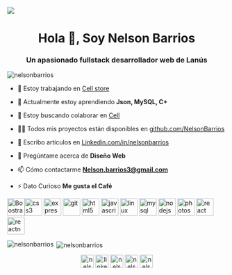   

![](https://i.imgur.com/ZVluA8f.jpg)

<h1 align="center">Hola 👋, Soy Nelson Barrios</h1>
<h3 align="center">Un apasionado fullstack desarrollador web de Lanús</h3>

<p align="left"> <img src="https://komarev.com/ghpvc/?username=nelsonbarrios" alt="nelsonbarrios" /> </p>

- 🔭 Estoy trabajando en [Cell store](github.com/NelsonBarrios/grupo_16_cell)

- 🌱 Actualmente estoy aprendiendo **Json, MySQL, C+**

- 👯 Estoy buscando colaborar en [Cell](github.com/JuniorLizazu/grupo_16_CELL)

- 👨‍💻 Todos mis proyectos están disponibles en [github.com/NelsonBarrios](github.com/NelsonBarrios)

- 📝 Escribo artículos en [Linkedin.com/in/nelsonbarrios](Linkedin.com/in/nelsonbarrios)

- 💬 Pregúntame acerca de **Diseño Web**

- 📫 Cómo contactarme **Nelson.barrios3@gmail.com**

- ⚡ Dato Curioso **Me gusta el Café**

<p align="left"><img src="https://devicons.github.io/devicon/devicon.git/icons/css3/css3-original-wordmark.svg" alt="Boostrap" width="40" height="40"/><img src="https://devicons.github.io/devicon/devicon.git/icons/css3/css3-original-wordmark.svg" alt="css3" width="40" height="40"/> <img src="https://devicons.github.io/devicon/devicon.git/icons/express/express-original-wordmark.svg" alt="express" width="40" height="40"/> <img src="https://www.vectorlogo.zone/logos/git-scm/git-scm-icon.svg" alt="git" width="40" height="40"/> <img src="https://devicons.github.io/devicon/devicon.git/icons/html5/html5-original-wordmark.svg" alt="html5" width="40" height="40"/> <img src="https://devicons.github.io/devicon/devicon.git/icons/javascript/javascript-original.svg" alt="javascript" width="40" height="40"/> <img src="https://devicons.github.io/devicon/devicon.git/icons/linux/linux-original.svg" alt="linux" width="40" height="40"/> <img src="https://devicons.github.io/devicon/devicon.git/icons/mysql/mysql-original-wordmark.svg" alt="mysql" width="40" height="40"/> <img src="https://devicons.github.io/devicon/devicon.git/icons/nodejs/nodejs-original-wordmark.svg" alt="nodejs" width="40" height="40"/> <img src="https://devicons.github.io/devicon/devicon.git/icons/photoshop/photoshop-plain.svg" alt="photoshop" width="40" height="40"/> <img src="https://devicons.github.io/devicon/devicon.git/icons/react/react-original-wordmark.svg" alt="react" width="40" height="40"/> <img src="https://reactnative.dev/img/header_logo.svg" alt="reactnative" width="40" height="40"/></p>

<p><img align="left" src="https://github-readme-stats.vercel.app/api/top-langs/?username=nelsonbarrios&layout=compact&hide=html" alt="nelsonbarrios" /></p>

<p>&nbsp;<img align="center" src="https://github-readme-stats.vercel.app/api/?username=nelsonbarrios&show_icons=true&title_color=fff&icon_color=79ff97&text_color=9f9f9f&bg_color=151515" alt="nelsonbarrios" /></p>

<p align="center">
<a href="https://twitter.com/nelsonbarrios97" target="blank"><img align="center" src="https://cdn.jsdelivr.net/npm/simple-icons@3.0.1/icons/twitter.svg" alt="nelsonbarrios97" height="30" width="30" /></a>
<a href="https://linkedin.com/in/linkedin.com/un/nelsonbarrios" target="blank"><img align="center" src="https://cdn.jsdelivr.net/npm/simple-icons@3.0.1/icons/linkedin.svg" alt="linkedin.com/un/nelsonbarrios" height="30" width="30" /></a>
<a href="https://fb.com/nelsonbarrios" target="blank"><img align="center" src="https://cdn.jsdelivr.net/npm/simple-icons@3.0.1/icons/facebook.svg" alt="nelsonbarrios" height="30" width="30" /></a>
<a href="https://instagram.com/nelsonnatanael" target="blank"><img align="center" src="https://cdn.jsdelivr.net/npm/simple-icons@3.0.1/icons/instagram.svg" alt="nelsonnatanael" height="30" width="30" /></a>
<a href="https://www.youtube.com/c/nelsonbarrios" target="blank"><img align="center" src="https://cdn.jsdelivr.net/npm/simple-icons@3.0.1/icons/youtube.svg" alt="nelsonbarrios" height="30" width="30" /></a>
</p>
